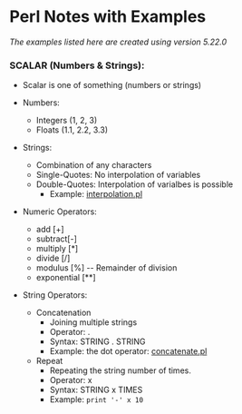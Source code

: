 # Perl Notes with Examples
*The examples listed here are created using version 5.22.0*

### SCALAR (Numbers & Strings):

- Scalar is one of something (numbers or strings)

- Numbers:
    - Integers (1, 2, 3)
    - Floats (1.1, 2.2, 3.3)

- Strings:
    - Combination of any characters
    - Single-Quotes: No interpolation of variables
    - Double-Quotes: Interpolation of varialbes is possible
        - Example: [interpolation.pl](https://github.com/wccalvin/modern_perl/blob/master/basics/interpolation.pl)

- Numeric Operators:
    - add [+]
    - subtract[-]
    - multiply \[\*\]
    - divide \[/\]
    - modulus \[%\] -- Remainder of division
    - exponential \[\*\*\] 

- String Operators:
    - Concatenation 
        - Joining multiple strings
        - Operator: .
        - Syntax: STRING . STRING
        - Example: the dot operator: [concatenate.pl](https://github.com/wccalvin/modern_perl/blob/master/basics/concatenate.pl)
    - Repeat
        - Repeating the string number of times.
        - Operator: x
        - Syntax: STRING x TIMES
        - Example:
        `print '-' x 10`
